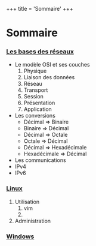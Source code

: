 +++
title = 'Sommaire'
+++

# Sommaire

### [Les bases des réseaux]()
* Le modèle OSI et ses couches
   1. Physique
   2. Liaison des données
   3. Réseau
   4. Transport
   5. Session
   6. Présentation
   7. Application
* Les conversions
   * Décimal => Binaire
   * Binaire => Décimal
   * Décimal => Octale
   * Octale => Décimal
   * Décimal => Hexadécimale
   * Hexadécimale => Décimal
* Les communications
* IPv4
* IPv6


### [Linux]()
   1. Utilisation
      1. vim
      2. 
   2. Administration


### [Windows]()


